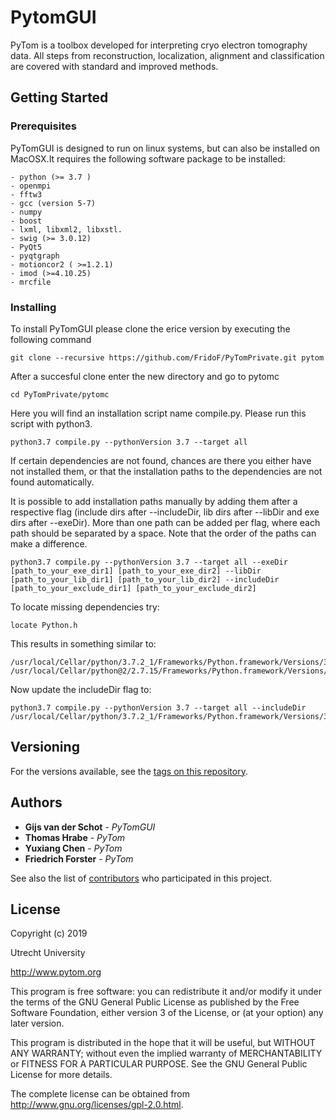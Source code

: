 # PytomGUI

PyTom is a toolbox developed for interpreting cryo electron tomography data. All steps from reconstruction, localization, alignment and classification are covered with standard and improved methods.

## Getting Started



### Prerequisites

PyTomGUI is designed to run on linux systems, but can also be installed on MacOSX.It requires the following software package to be installed:

```
- python (>= 3.7 )
- openmpi 
- fftw3
- gcc (version 5-7) 
- numpy
- boost
- lxml, libxml2, libxstl. 
- swig (>= 3.0.12)
- PyQt5
- pyqtgraph
- motioncor2 ( >=1.2.1)
- imod (>=4.10.25)
- mrcfile
```

### Installing

To install PyTomGUI please clone the erice version by executing the following command 

```
git clone --recursive https://github.com/FridoF/PyTomPrivate.git pytom
```

After a succesful clone enter the new directory and go to pytomc
```
cd PyTomPrivate/pytomc
```

Here you will find an installation script name compile.py. Please run this script with python3. 
```
python3.7 compile.py --pythonVersion 3.7 --target all 
```

If certain dependencies are not found, chances are there you either have not installed them, or that the installation paths to the dependencies are not found automatically. 

It is possible to add installation paths manually by adding them after a respective flag (include dirs after --includeDir, lib dirs after --libDir and exe dirs after --exeDir). More than one path can be added per flag, where each path should be separated by a space. Note that the order of the paths can make a difference.

```
python3.7 compile.py --pythonVersion 3.7 --target all --exeDir [path_to_your_exe_dir1] [path_to_your_exe_dir2] --libDir [path_to_your_lib_dir1] [path_to_your_lib_dir2] --includeDir [path_to_your_exclude_dir1] [path_to_your_exclude_dir2] 
```

To locate missing dependencies try:

```
locate Python.h
```

This results in something similar to:
```
/usr/local/Cellar/python/3.7.2_1/Frameworks/Python.framework/Versions/3.7/include/python3.7m/Python.h
/usr/local/Cellar/python@2/2.7.15/Frameworks/Python.framework/Versions/2.7/include/python2.7/Python.h
```

Now update the includeDir flag to:

```
python3.7 compile.py --pythonVersion 3.7 --target all --includeDir /usr/local/Cellar/python/3.7.2_1/Frameworks/Python.framework/Versions/3.7/include/python3.7m/
```

## Versioning

For the versions available, see the [tags on this repository](https://gschot@bitbucket.org/gschot/pytom/tags). 

## Authors

* **Gijs van der Schot** - *PyTomGUI* 
* **Thomas Hrabe**       - *PyTom* 
* **Yuxiang Chen**       - *PyTom*
* **Friedrich Forster**  - *PyTom* 

See also the list of [contributors](https://gschot@bitbucket.org/gschot/pytom/contributors) who participated in this project.

## License

Copyright (c) 2019

Utrecht University

http://www.pytom.org

This program is free software: you can redistribute it and/or modify
it under the terms of the GNU General Public License as published by
the Free Software Foundation, either version 3 of the License, or
(at your option) any later version.

This program is distributed in the hope that it will be useful,
but WITHOUT ANY WARRANTY; without even the implied warranty of
MERCHANTABILITY or FITNESS FOR A PARTICULAR PURPOSE.  See the
GNU General Public License for more details.

The complete license can be obtained from 
http://www.gnu.org/licenses/gpl-2.0.html.
